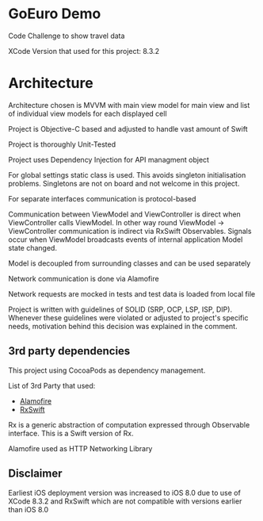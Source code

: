 
# GoEuro Demo
Code Challenge to show travel data

XCode Version that used for this project: 8.3.2 

# Architecture

Architecture chosen is MVVM with main view model for main view and list of individual view models for each displayed cell

Project is Objective-C based and adjusted to handle vast amount of Swift

Project is thoroughly Unit-Tested

Project uses Dependency Injection for API managment object

For global settings static class is used. This avoids singleton initialisation problems. Singletons are not on board and not welcome in this project.

For separate interfaces communication is protocol-based

Communication between ViewModel and ViewController is direct when ViewController calls ViewModel. In other way round ViewModel -> ViewController communication is indirect via RxSwift Observables. Signals occur when ViewModel broadcasts events of internal application Model state changed.

Model is decoupled from surrounding classes and can be used separately

Network communication is done via Alamofire

Network requests are mocked in tests and test data is loaded from local file

Project is written with guidelines of SOLID (SRP, OCP, LSP, ISP, DIP). Whenever these guidelines were violated or adjusted to project's specific needs, motivation behind this decision was explained in the comment.


## 3rd party dependencies

This project using CocoaPods as dependency management.

List of 3rd Party that used: 
* [Alamofire](https://github.com/Alamofire/Alamofire)
* [RxSwift](https://github.com/ReactiveX/RxSwift)

Rx is a generic abstraction of computation expressed through Observable<Element> interface.
This is a Swift version of Rx.

Alamofire used as HTTP Networking Library 

## Disclaimer

Earliest iOS deployment version was increased to iOS 8.0 due to use of XCode 8.3.2 and RxSwift which are not compatible with versions earlier than iOS 8.0

